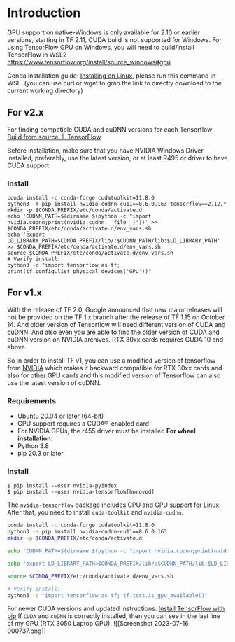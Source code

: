 # Introduction
GPU support on native-Windows is only available for 2.10 or earlier versions, starting in TF 2.11, CUDA build is not supported for Windows. For using TensorFlow GPU on Windows, you will need to build/install TensorFlow in WSL2 
https://www.tensorflow.org/install/source_windows#gpu

Conda installation guide: [Installing on Linux](https://docs.conda.io/projects/conda/en/latest/user-guide/install/linux.html), please run this command in WSL. (you can use curl or wget to grab the link to directly download to the current working directory)

## For v2.x

For finding compatible CUDA and cuDNN versions for each Tensorflow [Build from source  |  TensorFlow](https://www.tensorflow.org/install/source#gpu). 

Before installation, make sure that you have NVIDIA Windows Driver installed, preferably, use the latest version, or at least R495 or driver to have CUDA support.

### Install
```shell
conda install -c conda-forge cudatoolkit=11.8.0
python3 -m pip install nvidia-cudnn-cu11==8.6.0.163 tensorflow==2.12.*
mkdir -p $CONDA_PREFIX/etc/conda/activate.d
echo 'CUDNN_PATH=$(dirname $(python -c "import nvidia.cudnn;print(nvidia.cudnn.__file__)"))' >> $CONDA_PREFIX/etc/conda/activate.d/env_vars.sh
echo 'export LD_LIBRARY_PATH=$CONDA_PREFIX/lib/:$CUDNN_PATH/lib:$LD_LIBRARY_PATH' >> $CONDA_PREFIX/etc/conda/activate.d/env_vars.sh
source $CONDA_PREFIX/etc/conda/activate.d/env_vars.sh
# Verify install:
python3 -c "import tensorflow as tf; print(tf.config.list_physical_devices('GPU'))"
```

## For v1.x
With the release of TF 2.0, Google announced that new major releases will not be provided on the TF 1.x branch after the release of TF 1.15 on October 14. And older version of Tensorflow will need different version of CUDA and cuDNN. And also even you are able to find the older version of CUDA and cuDNN version on NVIDIA archives. RTX 30xx cards requires CUDA 10 and above.

So in order to install TF v1, you can use a modified version of tensorflow from [NVIDIA](https://github.com/NVIDIA/tensorflow) which makes it backward compatible for RTX 30xx cards and also for other GPU cards and this modified version of Tensorflow can also use the latest version of cuDNN.

### Requirements
- Ubuntu 20.04 or later (64-bit)
- GPU support requires a CUDA®-enabled card
- For NVIDIA GPUs, the r455 driver must be installed
__For wheel installation__:
- Python 3.8
- pip 20.3 or later

### Install

````shell
$ pip install --user nvidia-pyindex
$ pip install --user nvidia-tensorflow[horovod]
````
The `nvidia-tensorflow` package includes CPU and GPU support for Linux. After that, you need to install `cuda-toolkit` and `nvidia-cudnn`.
``````bash
conda install -c conda-forge cudatoolkit=11.8.0
python3 -m pip install nvidia-cudnn-cu11==8.6.0.163
mkdir -p $CONDA_PREFIX/etc/conda/activate.d

echo 'CUDNN_PATH=$(dirname $(python -c "import nvidia.cudnn;print(nvidia.cudnn.__file__)"))' >> $CONDA_PREFIX/etc/conda/activate.d/env_vars.sh

echo 'export LD_LIBRARY_PATH=$CONDA_PREFIX/lib/:$CUDNN_PATH/lib:$LD_LIBRARY_PATH' >> $CONDA_PREFIX/etc/conda/activate.d/env_vars.sh

source $CONDA_PREFIX/etc/conda/activate.d/env_vars.sh

# Verify install:
python3 -c "import tensorflow as tf; tf.test.is_gpu_available()"

``````
For newer CUDA versions and updated instructions. [Install TensorFlow with pip](https://www.tensorflow.org/install/pip)
If `CUDA` and `cuDNN` is correctly installed, then you can see in the last line of my GPU (RTX 3050 Laptop GPU). ![[Screenshot 2023-07-16 000737.png]]

